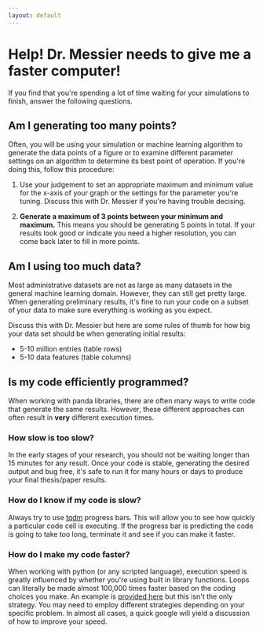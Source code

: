```yaml
---
layout: default
---
```


# Help!  Dr. Messier needs to give me a faster computer!

If you find that you're spending a lot of time waiting for your simulations to finish, answer the following questions.


## Am I generating too many points?

Often, you will be using your simulation or machine learning algorithm to generate the data points of a figure or to examine different parameter settings on an algorithm to determine its best point of operation.  If you're doing this, follow this procedure:

1. Use your judgement to set an appropriate maximum and minimum value for the x-axis of your graph or the settings for the parameter you're tuning.  Discuss this with Dr. Messier if you're having trouble decising.

1. **Generate a maximum of 3 points between your minimum and maximum.**  This means you should be generating 5 points in total.  If your results look good or indicate you need a higher resolution, you can come back later to fill in more points.


## Am I using too much data?

Most administrative datasets are not as large as many datasets in the general machine learning domain.  However, they can still get pretty large.  When generating preliminary results, it's fine to run your code on a subset of your data to make sure everything is working as you expect.

Discuss this with Dr. Messier but here are some rules of thumb for how big your data set should be when generating initial results:
- 5-10 million entries (table rows)
- 5-10 data features (table columns)


## Is my code efficiently programmed?

When working with panda libraries, there are often many ways to write code that generate the same results.  However, these different approaches can often result in **very** different execution times.


### How slow is too slow?

In the early stages of your research, you should not be waiting longer than 15 minutes for any result.  Once your code is stable, generating the desired output and bug free, it's safe to run it for many hours or days to produce your final thesis/paper results.


### How do I know if my code is slow?

Always try to use [tqdm](https://tqdm.github.io/) progress bars.  This will allow you to see how quickly a particular code cell is executing.  If the progress bar is predicting the code is going to take too long, terminate it and see if you can make it faster.


### How do I make my code faster?

When working with python (or any scripted language), execution speed is greatly influenced by whether you're using built in library functions.  Loops can literally be made almost 100,000 times faster based on the coding choices you make.  An example is [provided here](https://towardsdatascience.com/how-to-make-your-pandas-loop-71-803-times-faster-805030df4f06) but this isn't the only strategy.  You may need to employ different strategies depending on your specific problem.  In almost all cases, a quick google will yield a discussion of how to improve your speed.














